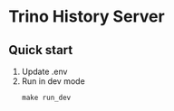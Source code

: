# Trino History Server

## Quick start

1. Update .env
2. Run in dev mode
    ```console
    make run_dev
    ```
